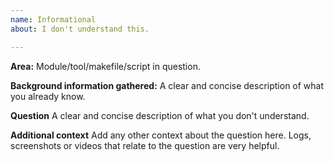 ```yaml
---
name: Informational
about: I don't understand this.

---
```


**Area:**
Module/tool/makefile/script in question.

**Background information gathered:**
A clear and concise description of what you already know.

**Question**
A clear and concise description of what you don't understand.

**Additional context**
Add any other context about the question here.
Logs, screenshots or videos that relate to the question are very helpful.
